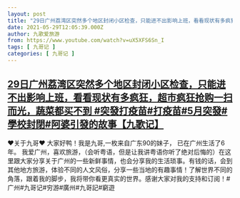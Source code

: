 ```yaml
---
layout: post
title: "29日广州荔湾区突然多个地区封闭小区检查，只能进不出影响上班，看看现状有多疯狂，超市疯狂抢购一扫而光，蔬菜都买不到 #突發打疫苗#打疫苗#5月突發#學校封閉#阿婆引發的故事【九歌记】"
date: 2021-05-29T12:05:39.000Z
author: 九歌爱旅游
from: https://www.youtube.com/watch?v=uX5XFS6Sn_I
tags: [ 九哥记 ]
categories: [ 九哥记 ]
---
```

<!--1622289939000-->
[29日广州荔湾区突然多个地区封闭小区检查，只能进不出影响上班，看看现状有多疯狂，超市疯狂抢购一扫而光，蔬菜都买不到 #突發打疫苗#打疫苗#5月突發#學校封閉#阿婆引發的故事【九歌记】](https://www.youtube.com/watch?v=uX5XFS6Sn_I)
------

<div>
♥关于九哥♥ 大家好鸭！我是九哥,一枚来自广东90的妹子， 已在广州生活了6年。 我爱广州，喜欢旅游，（会听粤语，但是让我讲粤语你听了绝对后悔的）在这里跟大家分享关于广州的一些新鲜事情，也会分享我的生活琐事。有钱的话，会到其他地方旅游，体验不同的人文风俗，分享一些当地的有趣事情！了解世界不同的角落，跟着我的脚步，我将带你看更真实的世界。感谢大家对我的支持和订阅！#广州#九哥记#穷游#廣州#九哥記#窮遊
</div>
